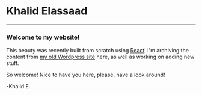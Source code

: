 # Khalid Elassaad

---

### Welcome to my website!

This beauty was recently built from scratch using [React](https://reactjs.org/)! I'm archiving the content from [my old Wordpress site](https://khalidelassaad.wordpress.com) here, as well as working on adding new stuff.

So welcome! Nice to have you here, please, have a look around!

-Khalid E.

